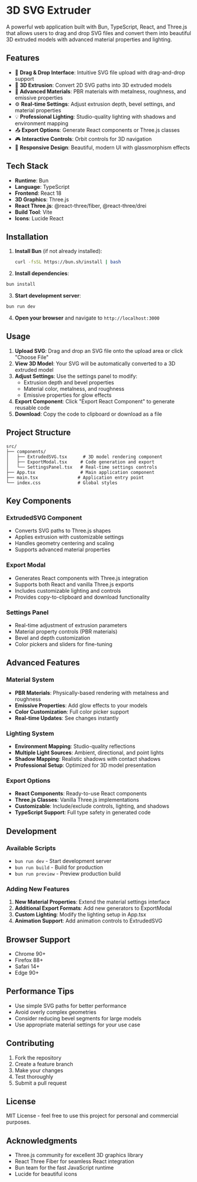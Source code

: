 # 3D SVG Extruder

A powerful web application built with Bun, TypeScript, React, and Three.js that allows users to drag and drop SVG files and convert them into beautiful 3D extruded models with advanced material properties and lighting.

## Features

- 🎨 **Drag & Drop Interface**: Intuitive SVG file upload with drag-and-drop support
- 🎯 **3D Extrusion**: Convert 2D SVG paths into 3D extruded models
- 🎨 **Advanced Materials**: PBR materials with metalness, roughness, and emissive properties
- ⚙️ **Real-time Settings**: Adjust extrusion depth, bevel settings, and material properties
- 💡 **Professional Lighting**: Studio-quality lighting with shadows and environment mapping
- 📤 **Export Options**: Generate React components or Three.js classes
- 🎮 **Interactive Controls**: Orbit controls for 3D navigation
- 📱 **Responsive Design**: Beautiful, modern UI with glassmorphism effects

## Tech Stack

- **Runtime**: Bun
- **Language**: TypeScript
- **Frontend**: React 18
- **3D Graphics**: Three.js
- **React Three.js**: @react-three/fiber, @react-three/drei
- **Build Tool**: Vite
- **Icons**: Lucide React

## Installation

1. **Install Bun** (if not already installed):
   ```bash
   curl -fsSL https://bun.sh/install | bash
   ```

2. **Install dependencies**:
```bash
bun install
```

3. **Start development server**:
```bash
bun run dev
```

4. **Open your browser** and navigate to `http://localhost:3000`

## Usage

1. **Upload SVG**: Drag and drop an SVG file onto the upload area or click "Choose File"
2. **View 3D Model**: Your SVG will be automatically converted to a 3D extruded model
3. **Adjust Settings**: Use the settings panel to modify:
   - Extrusion depth and bevel properties
   - Material color, metalness, and roughness
   - Emissive properties for glow effects
4. **Export Component**: Click "Export React Component" to generate reusable code
5. **Download**: Copy the code to clipboard or download as a file

## Project Structure

```
src/
├── components/
│   ├── ExtrudedSVG.tsx      # 3D model rendering component
│   ├── ExportModal.tsx     # Code generation and export
│   └── SettingsPanel.tsx   # Real-time settings controls
├── App.tsx                 # Main application component
├── main.tsx               # Application entry point
└── index.css              # Global styles
```

## Key Components

### ExtrudedSVG Component
- Converts SVG paths to Three.js shapes
- Applies extrusion with customizable settings
- Handles geometry centering and scaling
- Supports advanced material properties

### Export Modal
- Generates React components with Three.js integration
- Supports both React and vanilla Three.js exports
- Includes customizable lighting and controls
- Provides copy-to-clipboard and download functionality

### Settings Panel
- Real-time adjustment of extrusion parameters
- Material property controls (PBR materials)
- Bevel and depth customization
- Color pickers and sliders for fine-tuning

## Advanced Features

### Material System
- **PBR Materials**: Physically-based rendering with metalness and roughness
- **Emissive Properties**: Add glow effects to your models
- **Color Customization**: Full color picker support
- **Real-time Updates**: See changes instantly

### Lighting System
- **Environment Mapping**: Studio-quality reflections
- **Multiple Light Sources**: Ambient, directional, and point lights
- **Shadow Mapping**: Realistic shadows with contact shadows
- **Professional Setup**: Optimized for 3D model presentation

### Export Options
- **React Components**: Ready-to-use React components
- **Three.js Classes**: Vanilla Three.js implementations
- **Customizable**: Include/exclude controls, lighting, and shadows
- **TypeScript Support**: Full type safety in generated code

## Development

### Available Scripts

- `bun run dev` - Start development server
- `bun run build` - Build for production
- `bun run preview` - Preview production build

### Adding New Features

1. **New Material Properties**: Extend the material settings interface
2. **Additional Export Formats**: Add new generators to ExportModal
3. **Custom Lighting**: Modify the lighting setup in App.tsx
4. **Animation Support**: Add animation controls to ExtrudedSVG

## Browser Support

- Chrome 90+
- Firefox 88+
- Safari 14+
- Edge 90+

## Performance Tips

- Use simple SVG paths for better performance
- Avoid overly complex geometries
- Consider reducing bevel segments for large models
- Use appropriate material settings for your use case

## Contributing

1. Fork the repository
2. Create a feature branch
3. Make your changes
4. Test thoroughly
5. Submit a pull request

## License

MIT License - feel free to use this project for personal and commercial purposes.

## Acknowledgments

- Three.js community for excellent 3D graphics library
- React Three Fiber for seamless React integration
- Bun team for the fast JavaScript runtime
- Lucide for beautiful icons